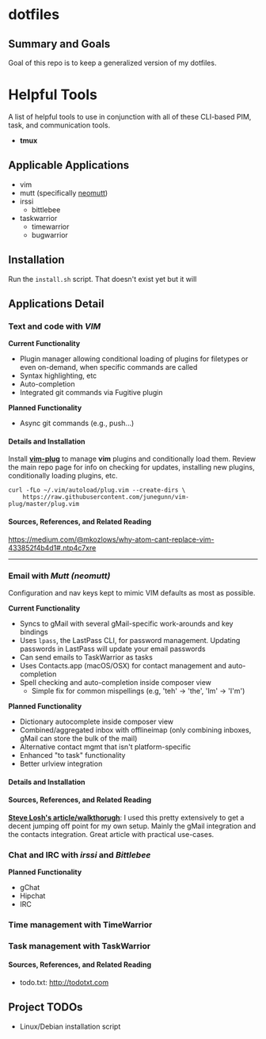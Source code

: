 # dotfiles

## Summary and Goals
Goal of this repo is to keep a generalized version of my dotfiles.


# Helpful Tools
A list of helpful tools to use in conjunction with all of these CLI-based PIM, task, and communication tools.
- **tmux**


## Applicable Applications
- vim
- mutt (specifically [neomutt](https://www.neomutt.org))
- irssi
  - bittlebee
- taskwarrior
  - timewarrior
  - bugwarrior


## Installation

Run the `install.sh` script. That doesn't exist yet but it will


## Applications Detail

### Text and code with _VIM_

**Current Functionality**
- Plugin manager allowing conditional loading of plugins for filetypes or even
  on-demand, when specific commands are called
- Syntax highlighting, etc
- Auto-completion
- Integrated git commands via Fugitive plugin

**Planned Functionality**
- Async git commands (e.g., push...)

#### Details and Installation
Install [__vim-plug__](https://github.com/junegunn/vim-plug) to manage
__vim__ plugins and conditionally load them. Review the main repo page for
info on checking for updates, installing new plugins, conditionally loading plugins, etc.

```
curl -fLo ~/.vim/autoload/plug.vim --create-dirs \
    https://raw.githubusercontent.com/junegunn/vim-plug/master/plug.vim
```


#### Sources, References, and Related Reading
https://medium.com/@mkozlows/why-atom-cant-replace-vim-433852f4b4d1#.ntp4c7xre

---

### Email with _Mutt (neomutt)_

Configuration and nav keys kept to mimic VIM defaults as most as possible.

**Current Functionality**
- Syncs to gMail with several gMail-specific work-arounds and key bindings
- Uses `lpass`, the LastPass CLI, for password management. Updating passwords
  in LastPass will update your email passwords
- Can send emails to TaskWarrior as tasks
- Uses Contacts.app (macOS/OSX) for contact management and auto-completion
- Spell checking and auto-completion inside composer view
  - Simple fix for common mispellings (e.g, 'teh' -> 'the', 'Im' -> 'I'm')

**Planned Functionality**
- Dictionary autocomplete inside composer view
- Combined/aggregated inbox with offlineimap (only combining inboxes, gMail can store the bulk of the mail)
- Alternative contact mgmt that isn't platform-specific
- Enhanced "to task" functionality
- Better urlview integration

#### Details and Installation
#### Sources, References, and Related Reading
**[Steve Losh's article/walkthorugh](http://stevelosh.com/blog/2012/10/the-homely-mutt/#how-i-use-email)**:
I used this pretty extensively to get a decent jumping off point for my own setup. Mainly the gMail
integration and the contacts integration. Great article with practical use-cases.


### Chat and IRC with _irssi_ and _Bittlebee_

**Planned Functionality**
- gChat
- Hipchat
- IRC


### Time management with **TimeWarrior**


### Task management with **TaskWarrior**

#### Sources, References, and Related Reading
- todo.txt: http://todotxt.com


## Project TODOs
- Linux/Debian installation script

